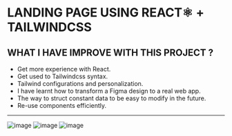 # LANDING PAGE USING REACT⚛️ + TAILWINDCSS
## WHAT I HAVE IMPROVE WITH THIS PROJECT ?
- Get more experience with React.
- Get used to Tailwindcss syntax.
- Tailwind configurations and personalization.
- I have learnt how to transform a Figma design to a real web app.
- The way to struct constant data to be easy to modify in the future.
- Re-use components efficiently.
<hr/>

![image](https://user-images.githubusercontent.com/59847094/187550170-6fe25267-6ea8-4935-84dd-ca0ce6dd8671.png)
![image](https://user-images.githubusercontent.com/59847094/187550608-47e0ba12-134c-424a-8e05-085a9c387672.png)
![image](https://user-images.githubusercontent.com/59847094/187550472-a2874c70-f1a8-4312-990a-3e27fcc30722.png)

